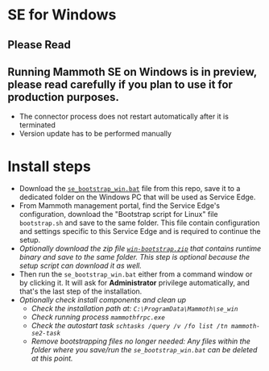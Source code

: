 # SE for Windows

**Please Read**
---
Running Mammoth SE on Windows is in **preview**, please read carefully if you plan to use it for production purposes.
---
- The connector process does not restart automatically after it is terminated
- Version update has to be performed manually

# 

# Install steps

- Download the [`se_bootstrap_win.bat`](se_bootstrap_win.bat) file from this repo, save it to a dedicated folder on the Windows PC that will be used as Service Edge.
- From Mammoth management portal, find the Service Edge's configuration, download the "Bootstrap script for Linux" file `bootstrap.sh` and save to the same folder. This file contain configuration and settings specific to this Service Edge and is required to continue the setup.
- *Optionally download the zip file [`win-bootstrap.zip`](win-bootstrap.zip) that contains runtime binary and save to the same folder. This step is optional because the setup script can download it as well.*
- Then run the `se_bootstrap_win.bat` either from a command window or by clicking it. It will ask for **Administrator** privilege automatically, and that's the last step of the installation.
- *Optionally check install components and clean up*
  - *Check the installation path at: `C:\ProgramData\Mammoth\se_win`*
  - *Check running process `mammothfrpc.exe`*
  - *Check the autostart task `schtasks /query /v /fo list /tn mammoth-se2-task`*
  - *Remove bootstrapping files no longer needed: Any files within the folder where you save/run the `se_bootstrap_win.bat` can be deleted at this point.*
